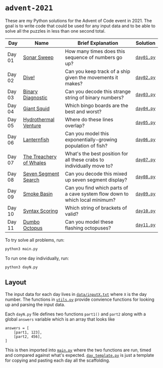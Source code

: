 # `advent-2021`
These are my Python solutions for the Advent of Code event in 2021. The goal is to write code that could be used for any input data and to be able to solve all the puzzles in less than one second total.

|Day|Name|Brief Explanation|Solution|
|-|-|-|-|
|Day 01|[Sonar Sweep](https://adventofcode.com/2021/day/1)|How many times does this sequence of numbers go up?|[`day01.py`](./day01.py)|
|Day 02|[Dive!](https://adventofcode.com/2021/day/2)|Can you keep track of a ship given the movements it makes?|[`day02.py`](./day02.py)|
|Day 03|[Binary Diagnostic](https://adventofcode.com/2021/day/3)|Can you decode this strange string of binary numbers?|[`day03.py`](./day03.py)|
|Day 04|[Giant Squid](https://adventofcode.com/2021/day/4)|Which bingo boards are the best and worst?|[`day04.py`](./day04.py)|
|Day 05|[Hydrothermal Venture](https://adventofcode.com/2021/day/5)|Where do these lines overlap?|[`day05.py`](./day05.py)|
|Day 06|[Lanternfish](https://adventofcode.com/2021/day/6)|Can you model this exponentially-growing population of fish?|[`day06.py`](./day06.py)|
|Day 07|[The Treachery of Whales](https://adventofcode.com/2021/day/7)|What's the best position for all these crabs to individually move to?|[`day07.py`](./day07.py)|
|Day 08|[Seven Segment Search](https://adventofcode.com/2021/day/8)|Can you decode this mixed up seven segment display?|[`day08.py`](./day08.py)|
|Day 09|[Smoke Basin](https://adventofcode.com/2021/day/9)|Can you find which parts of a cave system flow down to which local minimum?|[`day09.py`](./day09.py)|
|Day 10|[Syntax Scoring](https://adventofcode.com/2021/day/10)|Which string of brackets of valid?|[`day10.py`](./day10.py)|
|Day 11|[Dumbo Octopus](https://adventofcode.com/2021/day/11)|Can you model these flashing octopuses?|[`day11.py`](./day11.py)|

To try solve all problems, run:

```py
python3 main.py
```

To run one day individually, run:

```py
python3 dayN.py
```

## Layout
The input data for each day lives in [`data/inputX.txt`](./data) where `X` is the day number. The functions in [`utils.py`](./utils.py) provide convience functions for looking up and parsing the input data.

Each `dayN.py` file defines two functions `part1()` and `part2` along with a global `answers` variable which is an array that looks like

```
answers = [
    [part1, 123],
    [part2, 456],
]
```

This is then imported into [`main.py`](main.py) where the two functions are run, timed and compared against what's expected. [`day_template.py`](day_template.py) is just a template for copying and pasting each day all the scaffolding.